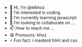 - 👋 Hi, I’m @elkhoz
- 👀 I’m interested in coding
- 🌱 I’m currently learning javascript
- 💞️ I’m looking to collaborate on ...
- 📫 How to reach me ...
- 😄 Pronouns: khoz
- ⚡ Fun fact: i masterd html and css

<!---
elkhoz/elkhoz is a ✨ special ✨ repository because its `README.md` (this file) appears on your GitHub profile.
You can click the Preview link to take a look at your changes.
--->
